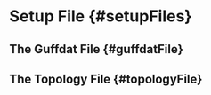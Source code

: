 # Setup File {#setupFiles}

## The Guffdat File {#guffdatFile}

## The Topology File {#topologyFile}

